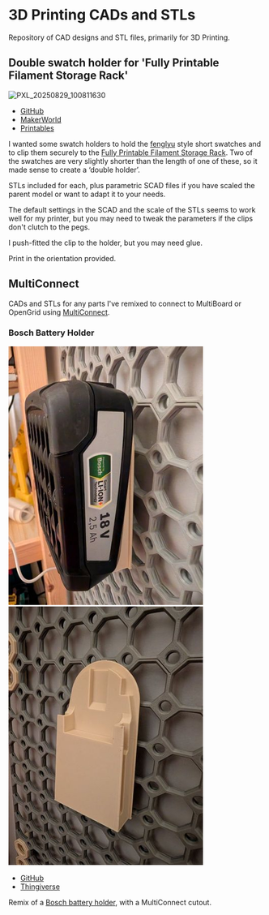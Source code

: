 # 3D Printing CADs and STLs
Repository of CAD designs and STL files, primarily for 3D Printing.

## Double swatch holder for 'Fully Printable Filament Storage Rack'
![PXL_20250829_100811630](https://github.com/user-attachments/assets/86072a4f-e94d-48a1-9595-c5fc6cc35ecc)

- [GitHub](https://github.com/SiDtheTurtle/CAD/tree/912e159d43ce11807beda35733a5dec7a5a75032/SwatchHolderForFilamentSpoolHolder)
- [MakerWorld](https://makerworld.com/en/models/1744616-double-swatch-holder-for-printable-filament-rack)
- [Printables](https://www.printables.com/model/1398572-double-swatch-holder-for-fully-printable-filament)

I wanted some swatch holders to hold the [fenglyu](https://makerworld.com/en/models/70155-filament-sample-card/) style short swatches and to clip them securely to the [Fully Printable Filament Storage Rack](https://www.printables.com/model/388935-fully-printable-filament-storage-rack). Two of the swatches are very slightly shorter than the length of one of these, so it made sense to create a ‘double holder’.

STLs included for each, plus parametric SCAD files if you have scaled the parent model or want to adapt it to your needs.

The default settings in the SCAD and the scale of the STLs seems to work well for my printer, but you may need to tweak the parameters if the clips don't clutch to the pegs.

I push-fitted the clip to the holder, but you may need glue.

Print in the orientation provided.

## MultiConnect
CADs and STLs for any parts I've remixed to connect to MultiBoard or OpenGrid using [MultiConnect](https://www.printables.com/model/1074671-raised-multiconnect-generic-connector-for-multiboa).

### Bosch Battery Holder
![](MultiConnectAdapters/Bosch_1.jpg)
![](MultiConnectAdapters/Bosch_3.jpg)

- [GitHub](MultiConnectAdapters/Bosch_Battery_Holder_with_Multiconnect_Cutout.stl)
- [Thingiverse](https://www.thingiverse.com/thing:7133829/files)

Remix of a [Bosch battery holder](https://www.thingiverse.com/thing:5190341), with a MultiConnect cutout.
